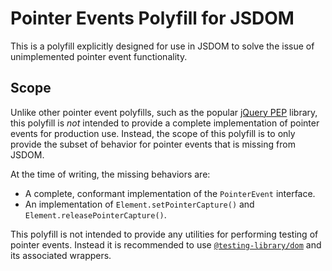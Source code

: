 # Pointer Events Polyfill for JSDOM

This is a polyfill explicitly designed for use in JSDOM to solve the issue of
unimplemented pointer event functionality.

## Scope

Unlike other pointer event polyfills, such as the popular [jQuery PEP]() library,
this polyfill is _not_ intended to provide a complete implementation of pointer
events for production use. Instead, the scope of this polyfill is to only
provide the subset of behavior for pointer events that is missing from JSDOM.

At the time of writing, the missing behaviors are:
 -  A complete, conformant implementation of the `PointerEvent` interface.
 -  An implementation of `Element.setPointerCapture()` and `Element.releasePointerCapture()`.

This polyfill is not intended to provide any utilities for performing testing
of pointer events. Instead it is recommended to use [`@testing-library/dom`]()
and its associated wrappers.